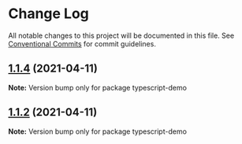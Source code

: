 # Change Log

All notable changes to this project will be documented in this file.
See [Conventional Commits](https://conventionalcommits.org) for commit guidelines.

## [1.1.4](https://github.com/rmc33/lernaJenkins/compare/typescript-demo@1.1.1...typescript-demo@1.1.4) (2021-04-11)

**Note:** Version bump only for package typescript-demo





## [1.1.2](https://github.com/rmc33/lernaJenkins/compare/typescript-demo@1.1.1...typescript-demo@1.1.2) (2021-04-11)

**Note:** Version bump only for package typescript-demo
